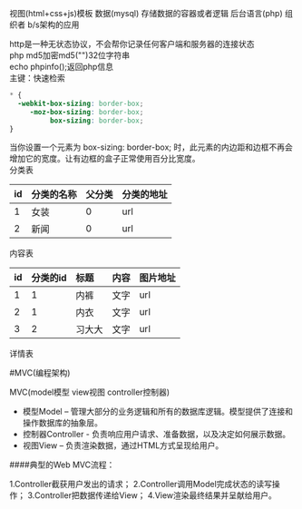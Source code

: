 
视图(html+css+js)模板
数据(mysql)      存储数据的容器或者逻辑
后台语言(php)     组织者
b/s架构的应用

http是一种无状态协议，不会帮你记录任何客户端和服务器的连接状态  
php md5加密md5\(""\)32位字符串  
echo phpinfo\(\);返回php信息  
主键：快速检索

```css
* {
  -webkit-box-sizing: border-box;
     -moz-box-sizing: border-box;
          box-sizing: border-box;
}
```

当你设置一个元素为 box-sizing: border-box; 时，此元素的内边距和边框不再会增加它的宽度。让有边框的盒子正常使用百分比宽度。  
分类表

| id | 分类的名称 | 父分类 | 分类的地址 |
| :--- | :--- | :--- | :--- |
| 1 | 女装 | 0 | url |
| 2 | 新闻 | 0 | url |

内容表

| id | 分类的id | 标题 | 内容 | 图片地址 |
| :--- | :--- | :--- | :--- | :--- |
| 1 | 1 | 内裤 | 文字 | url |
| 2 | 1 | 内衣 | 文字 | url |
| 3 | 2 | 习大大 | 文字 | url |

详情表

#MVC(编程架构)

MVC(model模型 view视图 controller控制器)

 * 模型Model – 管理大部分的业务逻辑和所有的数据库逻辑。模型提供了连接和操作数据库的抽象层。
 * 控制器Controller - 负责响应用户请求、准备数据，以及决定如何展示数据。
 * 视图View – 负责渲染数据，通过HTML方式呈现给用户。
 
####典型的Web MVC流程：

1.Controller截获用户发出的请求；
2.Controller调用Model完成状态的读写操作；
3.Controller把数据传递给View；
4.View渲染最终结果并呈献给用户。


